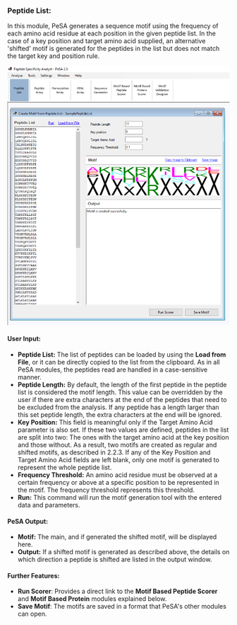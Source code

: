 ### Peptide List:
In this module, PeSA generates a sequence motif using the frequency of each amino acid residue at each position in the given peptide list. In the case of a key position and target amino acid supplied, an alternative 'shifted' motif is generated for the peptides in the list but does not match the target key and position rule.

![](/ScreenShots/PeptideList.png)

#### User Input:
- **Peptide List:** The list of peptides can be loaded by using the **Load from File**, or it can be directly copied to the list from the clipboard. As in all PeSA modules, the peptides read are handled in a case-sensitive manner.
- **Peptide Length:** By default, the length of the first peptide in the peptide list is considered the motif length. This value can be overridden by the user if there are extra characters at the end of the peptides that need to be excluded from the analysis. If any peptide has a length larger than this set peptide length, the extra characters at the end will be ignored.
- **Key Position:** This field is meaningful only if the Target Amino Acid parameter is also set. If these two values are defined, peptides in the list are split into two: The ones with the target amino acid at the key position and those without. As a result, two motifs are created as regular and shifted motifs, as described in 2.2.3. If any of the Key Position and Target Amino Acid fields are left blank, only one motif is generated to represent the whole peptide list.
- **Frequency Threshold:** An amino acid residue must be observed at a certain frequency or above at a specific position to be represented in the motif. The frequency threshold represents this threshold.
- **Run:** This command will run the motif generation tool with the entered data and parameters.

#### PeSA Output:
- **Motif:** The main, and if generated the shifted motif, will be displayed here.
- **Output:** If a shifted motif is generated as described above, the details on which direction a peptide is shifted are listed in the output window.

#### Further Features:
- **Run Scorer**: Provides a direct link to the **Motif Based Peptide Scorer** and **Motif Based Protein** modules explained below.
- **Save Motif**: The motifs are saved in a format that PeSA's other modules can open.
